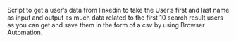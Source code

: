 Script to get a user’s data from linkedin to take the User’s first and last name as input and output as much data related to the first 10 search result users as you can get and save them in the form of a csv by using Browser Automation.
